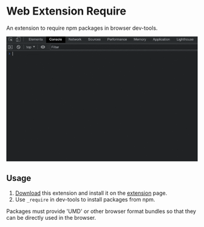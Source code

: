 # Web Extension Require

An extension to require npm packages in browser dev-tools.

<p align="center">
  <img src="./screenshots/preview.gif" alt="preview" />
</p>

## Usage

1. [Download](https://github.com/kricsleo/webext-require/releases) this extension and install it on the [extension](chrome://extensions/) page.
2. Use `_require` in dev-tools to install packages from npm.

Packages must provide 'UMD' or other browser format bundles so that they can be directly used in the browser.
